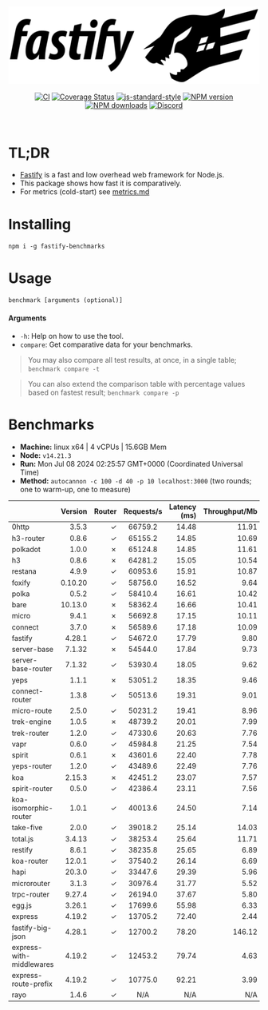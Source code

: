 <div align="center">
  <img src="https://github.com/fastify/graphics/raw/HEAD/fastify-landscape-outlined.svg" width="650" height="auto"/>
</div>

<div align="center">

[![CI](https://github.com/fastify/fastify/workflows/ci/badge.svg)](https://github.com/fastify/fastify/actions/workflows/ci.yml)
[![Coverage Status](https://coveralls.io/repos/github/fastify/fastify/badge.svg?branch=master)](https://coveralls.io/github/fastify/fastify?branch=master)
[![js-standard-style](https://img.shields.io/badge/code%20style-standard-brightgreen.svg?style=flat)](http://standardjs.com/)
[![NPM version](https://img.shields.io/npm/v/fastify.svg?style=flat)](https://www.npmjs.com/package/fastify)
[![NPM downloads](https://img.shields.io/npm/dm/fastify.svg?style=flat)](https://www.npmjs.com/package/fastify) [![Discord](https://img.shields.io/discord/725613461949906985)](https://discord.gg/fastify)

</div>
<br />

# TL;DR

* [Fastify](https://github.com/fastify/fastify) is a fast and low overhead web framework for Node.js.
* This package shows how fast it is comparatively.
* For metrics (cold-start) see [metrics.md](./METRICS.md)

# Installing

```
npm i -g fastify-benchmarks
```

# Usage

```
benchmark [arguments (optional)]
```

#### Arguments

* `-h`: Help on how to use the tool.
* `compare`: Get comparative data for your benchmarks.

> You may also compare all test results, at once, in a single table; `benchmark compare -t`

> You can also extend the comparison table with percentage values based on fastest result; `benchmark compare -p`
# Benchmarks

* __Machine:__ linux x64 | 4 vCPUs | 15.6GB Mem
* __Node:__ `v14.21.3`
* __Run:__ Mon Jul 08 2024 02:25:57 GMT+0000 (Coordinated Universal Time)
* __Method:__ `autocannon -c 100 -d 40 -p 10 localhost:3000` (two rounds; one to warm-up, one to measure)

|                          | Version | Router | Requests/s | Latency (ms) | Throughput/Mb |
| :--                      | --:     | --:    | :-:        | --:          | --:           |
| 0http                    | 3.5.3   | ✓      | 66759.2    | 14.48        | 11.91         |
| h3-router                | 0.8.6   | ✓      | 65155.2    | 14.85        | 10.69         |
| polkadot                 | 1.0.0   | ✗      | 65124.8    | 14.85        | 11.61         |
| h3                       | 0.8.6   | ✗      | 64281.2    | 15.05        | 10.54         |
| restana                  | 4.9.9   | ✓      | 60953.6    | 15.91        | 10.87         |
| foxify                   | 0.10.20 | ✓      | 58756.0    | 16.52        | 9.64          |
| polka                    | 0.5.2   | ✓      | 58410.4    | 16.61        | 10.42         |
| bare                     | 10.13.0 | ✗      | 58362.4    | 16.66        | 10.41         |
| micro                    | 9.4.1   | ✗      | 56692.8    | 17.15        | 10.11         |
| connect                  | 3.7.0   | ✗      | 56589.6    | 17.18        | 10.09         |
| fastify                  | 4.28.1  | ✓      | 54672.0    | 17.79        | 9.80          |
| server-base              | 7.1.32  | ✗      | 54544.0    | 17.84        | 9.73          |
| server-base-router       | 7.1.32  | ✓      | 53930.4    | 18.05        | 9.62          |
| yeps                     | 1.1.1   | ✗      | 53051.2    | 18.35        | 9.46          |
| connect-router           | 1.3.8   | ✓      | 50513.6    | 19.31        | 9.01          |
| micro-route              | 2.5.0   | ✓      | 50231.2    | 19.41        | 8.96          |
| trek-engine              | 1.0.5   | ✗      | 48739.2    | 20.01        | 7.99          |
| trek-router              | 1.2.0   | ✓      | 47330.6    | 20.63        | 7.76          |
| vapr                     | 0.6.0   | ✓      | 45984.8    | 21.25        | 7.54          |
| spirit                   | 0.6.1   | ✗      | 43601.6    | 22.40        | 7.78          |
| yeps-router              | 1.2.0   | ✓      | 43489.6    | 22.49        | 7.76          |
| koa                      | 2.15.3  | ✗      | 42451.2    | 23.07        | 7.57          |
| spirit-router            | 0.5.0   | ✓      | 42386.4    | 23.11        | 7.56          |
| koa-isomorphic-router    | 1.0.1   | ✓      | 40013.6    | 24.50        | 7.14          |
| take-five                | 2.0.0   | ✓      | 39018.2    | 25.14        | 14.03         |
| total.js                 | 3.4.13  | ✓      | 38253.4    | 25.64        | 11.71         |
| restify                  | 8.6.1   | ✓      | 38235.8    | 25.65        | 6.89          |
| koa-router               | 12.0.1  | ✓      | 37540.2    | 26.14        | 6.69          |
| hapi                     | 20.3.0  | ✓      | 33447.6    | 29.39        | 5.96          |
| microrouter              | 3.1.3   | ✓      | 30976.4    | 31.77        | 5.52          |
| trpc-router              | 9.27.4  | ✓      | 26194.0    | 37.67        | 5.80          |
| egg.js                   | 3.26.1  | ✓      | 17699.6    | 55.98        | 6.33          |
| express                  | 4.19.2  | ✓      | 13705.2    | 72.40        | 2.44          |
| fastify-big-json         | 4.28.1  | ✓      | 12700.2    | 78.20        | 146.12        |
| express-with-middlewares | 4.19.2  | ✓      | 12453.2    | 79.74        | 4.63          |
| express-route-prefix     | 4.19.2  | ✓      | 10775.0    | 92.21        | 3.99          |
| rayo                     | 1.4.6   | ✓      | N/A        | N/A          | N/A           |
